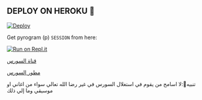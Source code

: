 ## DEPLOY ON HEROKU 🚀

[![Deploy](https://www.herokucdn.com/deploy/button.svg)](https://heroku.com/deploy?template=https://github.com/MAMO246/vs)

Get pyrogram (p)  `SESSION` from here:

[![Run on Repl.it](https://repl.it/badge/github/ChankitSaini/GenerateStringSession)](https://replit.com/@MAZENMOHAMED13/byrwjrm)

[قناة السورس](https://t.me/MAMO246)

[مطور السورس](https://t.me/W_M_X)



تنبيه🔴:لا اسامح من يقوم في استغلال السورس في غير رضا الله تعالي سواء من اغاني او موسيقي وما إلي ذلك 
